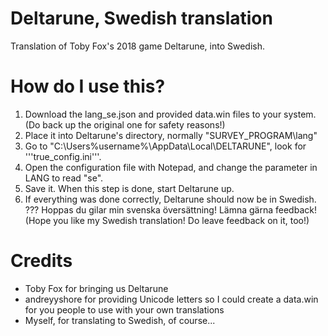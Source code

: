 # Deltarune, Swedish translation
Translation of Toby Fox's 2018 game Deltarune, into Swedish.

# How do I use this?
1. Download the lang_se.json and provided data.win files to your system. (Do back up the original one for safety reasons!)
2. Place it into Deltarune's directory, normally "SURVEY_PROGRAM\lang"
3. Go to "C:\Users\%username%\AppData\Local\DELTARUNE", look for '''true_config.ini'''.
4. Open the configuration file with Notepad, and change the parameter in LANG to read "se".
5. Save it. When this step is done, start Deltarune up.
6. If everything was done correctly, Deltarune should now be in Swedish.
??? Hoppas du gilar min svenska översättning! Lämna gärna feedback! (Hope you like my Swedish translation! Do leave feedback on it, too!)



# Credits
* Toby Fox for bringing us Deltarune
* andreyyshore for providing Unicode letters so I could create a data.win for you people to use with your own translations
* Myself, for translating to Swedish, of course...
